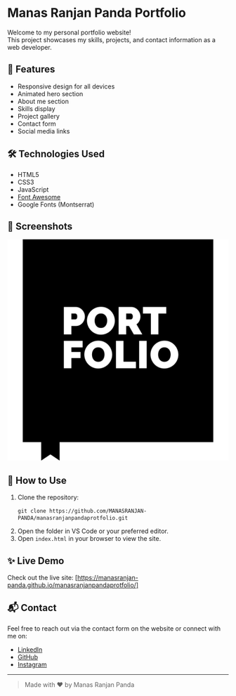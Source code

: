 # Manas Ranjan Panda Portfolio

Welcome to my personal portfolio website!  
This project showcases my skills, projects, and contact information as a web developer.

## 🚀 Features

- Responsive design for all devices
- Animated hero section
- About me section
- Skills display
- Project gallery
- Contact form
- Social media links

## 🛠️ Technologies Used

- HTML5
- CSS3
- JavaScript
- [Font Awesome](https://fontawesome.com/)
- Google Fonts (Montserrat)

## 📸 Screenshots

![Portfolio Screenshot](portfolio.png)

## 📂 How to Use

1. Clone the repository:
   ```
   git clone https://github.com/MANASRANJAN-PANDA/manasranjanpandaprotfolio.git
   ```
2. Open the folder in VS Code or your preferred editor.
3. Open `index.html` in your browser to view the site.

## ✨ Live Demo

Check out the live site: [https://manasranjan-panda.github.io/manasranjanpandaprotfolio/]

## 📬 Contact

Feel free to reach out via the contact form on the website or connect with me on:
- [LinkedIn](https://www.linkedin.com/in/manas-ranjan-panda-673511327)
- [GitHub](https://github.com/MANASRANJAN-PANDA)
- [Instagram](https://www.instagram.com/___manas._x)

---

> Made with ❤️ by Manas Ranjan Panda
